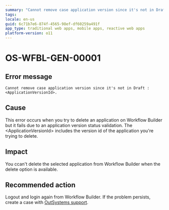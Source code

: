 ```yaml
---
summary: "Cannot remove case application version since it's not in Draft : <ApplicationVersionId>."
tags:
locale: en-us
guid: 6c71b7e6-874f-4565-98ef-df60259a491f
app_type: traditional web apps, mobile apps, reactive web apps
platform-version: o11
---
```


# OS-WFBL-GEN-00001

## Error message

`Cannot remove case application version since it's not in Draft : <ApplicationVersionId>.`

## Cause

This error occurs when you try to delete an application on Workflow Builder but it fails due to an application version status validation.
The &lt;ApplicationVersionId&gt; includes the version id of the application you're trying to delete.

## Impact

You ccan't delete the selected application from Workflow Builder when the delete option is available.

## Recommended action

Logout and login again from Workflow Builder. If the problem persists, create a case with [OutSystems support](https://success.outsystems.com/Support).
